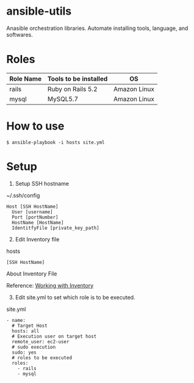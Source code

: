 # ansible-utils

Anasible orchestration libraries. Automate installing tools, language, and softwares. 

# Roles

|Role Name  |Tools to be installed  |OS|
|---|---|---|
|rails  |Ruby on Rails 5.2  |Amazon Linux|
|mysql  |MySQL5.7  |Amazon Linux|

# How to use

```
$ ansible-playbook -i hosts site.yml
```

# Setup

1. Setup SSH hostname 

~/.ssh/config
```
Host [SSH HostName]
  User [username]
  Port [portNumber]
  HostName [HostName]
  IdentitfyFile [private_key_path]
```

2. Edit Inventory file

hosts
```
[SSH HostName]
```

About Inventory File

Reference: 
<a href="https://docs.ansible.com/ansible/latest/user_guide/intro_inventory.html" target="_blank">Working with Inventory</a>

3. Edit site.yml to set which role is to be executed.

site.yml
```
- name: 
  # Target Host
  hosts: all
  # Execution user on target host
  remote_user: ec2-user
  # sudo execution
  sudo: yes
  # roles to be executed
  roles:
    - rails
    - mysql
```
